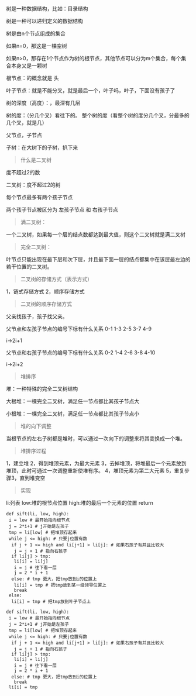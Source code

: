 树是一种数据结构，比如：目录结构

树是一种可以递归定义的数据结构

树是由n个节点组成的集合

如果n=0，那这是一棵空树

如果n>0，那存在1个节点作为树的根节点，其他节点可以分为m个集合，每个集合本身又是一颗树

根节点：的概念就是 头

叶子节点：就是不能分叉，就是最后一个，叶子吗，叶子，下面没有孩子了

树的深度（高度）：，最深有几层

树的度：（分几个叉）看往下的。 整个树的度（看整个树的度分几个叉，分最多的几个叉，就是几）

父节点，子节点

子树：在大树下的子树，扒下来

> 什么是二叉树

度不超过2的数

二叉树：度不超过2的树

每个节点最多有两个孩子节点

两个孩子节点被区分为 左孩子节点 和 右孩子节点

> 满二叉树：

一个二叉树，如果每一个层的结点数都达到最大值，则这个二叉树就是满二叉树

> 完全二叉树：

叶节点只能出现在最下层和次下层，并且最下面一层的结点都集中在该层最左边的若干位置的二叉树。

> 二叉树的存储方式（表示方式）

1，链式存储方式
2，顺序存储方式

> 二叉树的顺序存储方式

父亲找孩子，孩子找父亲。

父节点和左孩子节点的编号下标有什么关系
0-1 1-3 2-5 3-7 4-9

i->2i+1

父节点和右孩子节点的编号下标有什么关系
0-2 1-4 2-6 3-8 4-10

i->2i+2

> 堆排序

堆：一种特殊的完全二叉树结构

大根堆：一棵完全二叉树，满足任一节点都比其孩子节点大

小根堆：一棵完全二叉树，满足任一节点都比其孩子节点小

> 堆的向下调整

当根节点的左右子树都是堆时，可以通过一次向下的调整来将其变换成一个堆。

> 堆排序过程

1，建立堆
2，得到堆顶元素，为最大元素
3，去掉堆顶，将堆最后一个元素放到堆顶，此时可通过一次调整重新使堆有序。
4，堆顶元素为第二大元素
5，重复步骤3，直到堆变空

> 实现

li:列表
low:堆的根节点位置
high:堆的最后一个元素的位置
return

```
def sift(li, low, high):
 i = low # 最开始指向根节点
 j = 2*i+1 # j开始是左孩子
 tmp = li[low] # 把堆顶存起来
 while j <= high: # 只要j位置有数
  if j + 1 <= high and li[j+1] > li[j]: # 如果右孩子有并且比较大
   j = j + 1 # 指向右孩子
  if li[j] > tmp:
   li[i] = li[j]
   i = j # 往下看一层
   j = 2 * i + 1
  else: # tmp 更大，把tmp放到i的位置上
   li[i] = tmp # 把tmp放到某一级领导位置上
   break
 else: 
  li[i] = tmp # 把tmp放到叶子节点上
```

```
def sift(li, low, high):
 i = low # 最开始指向根节点
 j = 2*i+1 # j开始是左孩子
 tmp = li[low] # 把堆顶存起来
 while j <= high: # 只要j位置有数
  if j + 1 <= high and li[j+1] > li[j]: # 如果右孩子有并且比较大
   j = j + 1 # 指向右孩子
  if li[j] > tmp:
   li[i] = li[j]
   i = j # 往下看一层
   j = 2 * i + 1
  else: # tmp 更大，把tmp放到i的位置上
   break
 li[i] = tmp
```

